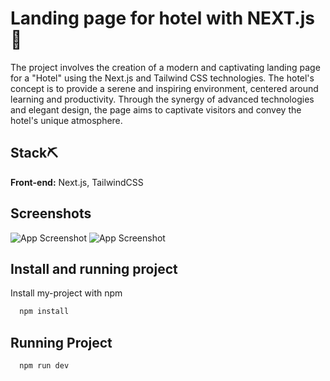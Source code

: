 
# Landing page for hotel with NEXT.js 🏢
The project involves the creation of a modern and captivating landing page for a "Hotel" using the Next.js and Tailwind CSS technologies. The hotel's concept is to provide a serene and inspiring environment, centered around learning and productivity. Through the synergy of advanced technologies and elegant design, the page aims to captivate visitors and convey the hotel's unique atmosphere.



## Stack⛏

**Front-end:** Next.js, TailwindCSS




## Screenshots

![App Screenshot](public/assets/gifmobile.gif)
![App Screenshot](public/assets/videodesktop.gif)





## Install and running project

Install my-project with npm

```bash
  npm install
```
## Running Project
```bash
  npm run dev
```
    
